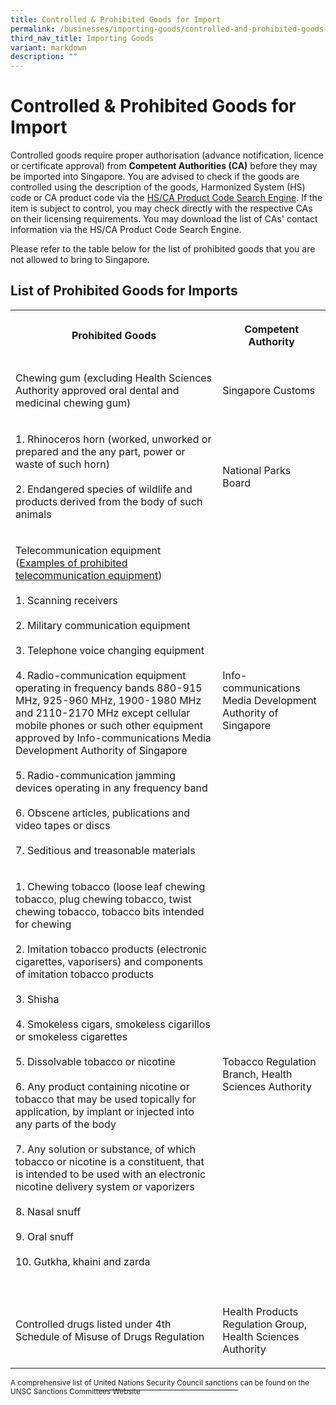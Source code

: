 ```yaml
---
title: Controlled & Prohibited Goods for Import
permalink: /businesses/importing-goods/controlled-and-prohibited-goods-for-import/
third_nav_title: Importing Goods
variant: markdown
description: ""
---
```

<h1>Controlled &amp; Prohibited Goods for Import</h1>
<p>Controlled goods require proper authorisation (advance notification, licence
or certificate approval) from <strong>Competent Authorities (CA)</strong> before
they may be imported into Singapore. You are advised to check if the goods
are controlled using the description of the goods, Harmonized System (HS)
code or CA product code via the <a href="https://hscodechecker.gobusiness.gov.sg" rel="noopener noreferrer nofollow" target="_blank">HS/CA Product Code Search Engine</a>.
If the item is subject to control, you may check directly with the respective
CAs on their licensing requirements. You may download the list of CAs'
contact information via the HS/CA Product Code Search Engine.</p>
<p>Please refer to the table below for the list of prohibited goods that
you are not allowed to bring to Singapore.</p>
<h2>List of Prohibited Goods for Imports</h2>
<table style="minWidth: 50px">
<colgroup>
<col>
<col>
</colgroup>
<tbody>
<tr>
<th rowspan="1" colspan="1">
<p>Prohibited Goods</p>
</th>
<th rowspan="1" colspan="1">
<p>Competent Authority</p>
</th>
</tr>
<tr>
<td rowspan="1" colspan="1">
<p>Chewing gum (excluding Health Sciences Authority approved oral dental
and medicinal chewing gum)</p>
</td>
<td rowspan="1" colspan="1">
<p>Singapore Customs</p>
</td>
</tr>
<tr>
<td rowspan="1" colspan="1">
<p>1. Rhinoceros horn (worked, unworked or prepared and the any part, power
or waste of such horn)
<br>
<br>2. Endangered species of wildlife and products derived from the body of
such animals</p>
</td>
<td rowspan="1" colspan="1">
<p>National Parks Board</p>
</td>
</tr>
<tr>
<td rowspan="1" colspan="1">
<p>Telecommunication equipment
<br>(<a href="https://www.imda.gov.sg/ProhibitedEquipment" rel="noopener noreferrer nofollow" target="_blank">Examples of prohibited telecommunication equipment</a>)
<br>
<br>1. Scanning receivers
<br>
<br>2. Military communication equipment
<br>
<br>3. Telephone voice changing equipment
<br>
<br>4. Radio-communication equipment operating in frequency bands 880-915
MHz, 925-960 MHz, 1900-1980 MHz and 2110-2170 MHz except cellular mobile
phones or such other equipment approved by Info-communications Media Development
Authority of Singapore
<br>
<br>5. Radio-communication jamming devices operating in any frequency band
<br>
<br>6. Obscene articles, publications and video tapes or discs
<br>
<br>7. Seditious and treasonable materials</p>
</td>
<td rowspan="1" colspan="1">
<p>Info-communications Media Development Authority of Singapore</p>
</td>
</tr>
<tr>
<td rowspan="1" colspan="1">
<p>1. Chewing tobacco (loose leaf chewing tobacco, plug chewing tobacco,
twist chewing tobacco, tobacco bits intended for chewing
<br>
<br>2. Imitation tobacco products (electronic cigarettes, vaporisers) and
components of imitation tobacco products
<br>
<br>3. Shisha
<br>
<br>4. Smokeless cigars, smokeless cigarillos or smokeless cigarettes
<br>
<br>5. Dissolvable tobacco or nicotine
<br>
<br>6. Any product containing nicotine or tobacco that may be used topically
for application, by implant or injected into any parts of the body
<br>
<br>7. Any solution or substance, of which tobacco or nicotine is a constituent,
that is intended to be used with an electronic nicotine delivery system
or vaporizers
<br>
<br>8. Nasal snuff
<br>
<br>9. Oral snuff
<br>
<br>10. Gutkha, khaini and zarda</p>
</td>
<td rowspan="1" colspan="1">
<p>Tobacco Regulation Branch, Health Sciences Authority</p>
</td>
</tr>
<tr>
<td rowspan="1" colspan="1">
<p></p>
</td>
<td rowspan="1" colspan="1">
<p></p>
</td>
</tr>
<tr>
<td rowspan="1" colspan="1">
<p>Controlled drugs listed under 4th Schedule of Misuse of Drugs Regulation</p>
</td>
<td rowspan="1" colspan="1">
<p>Health Products Regulation Group, Health Sciences Authority</p>
</td>
</tr>
</tbody>
</table>
<p><sup>A comprehensive list of </sup><a href="/businesses/united-nations-security-council-sanctions/" rel="noopener noreferrer nofollow" target="_blank"><sup>United Nations Security Council sanctions</sup></a><sup> can be found on the UNSC Sanctions Committees Website</sup>
</p>